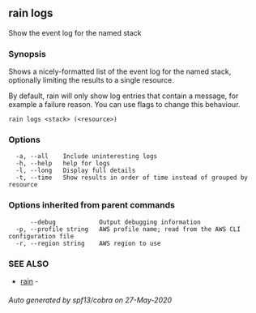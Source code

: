 ## rain logs

Show the event log for the named stack

### Synopsis

Shows a nicely-formatted list of the event log for the named stack, optionally limiting the results to a single resource.

By default, rain will only show log entries that contain a message, for example a failure reason. You can use flags to change this behaviour.

```
rain logs <stack> (<resource>)
```

### Options

```
  -a, --all    Include uninteresting logs
  -h, --help   help for logs
  -l, --long   Display full details
  -t, --time   Show results in order of time instead of grouped by resource
```

### Options inherited from parent commands

```
      --debug            Output debugging information
  -p, --profile string   AWS profile name; read from the AWS CLI configuration file
  -r, --region string    AWS region to use
```

### SEE ALSO

* [rain](index.md)	 - 

###### Auto generated by spf13/cobra on 27-May-2020
